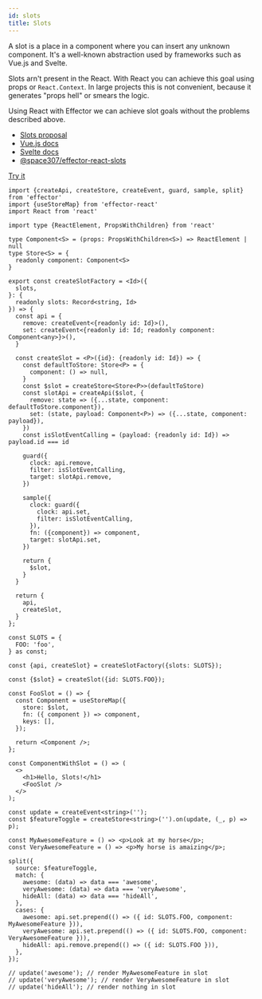 ```yaml
---
id: slots
title: Slots
---
```


A slot is a place in a component where you can insert any unknown component. It's a well-known abstraction used by frameworks
such as Vue.js and Svelte.

Slots arn't present in the React. With React you can achieve this goal using props or `React.Context`.
In large projects this is not convenient, because it generates "props hell" or smears the logic.

Using React with Effector we can achieve slot goals without the problems described above.

- [Slots proposal](https://github.com/WICG/webcomponents/blob/gh-pages/proposals/Slots-Proposal.md)
- [Vue.js docs](https://v3.vuejs.org/guide/component-slots.html)
- [Svelte docs](https://svelte.dev/docs#slot)
- [@space307/effector-react-slots](https://github.com/space307/effector-react-slots)

[Try it](https://codesandbox.io/s/effector-react-slots-example-eppjr?file=/src/App.tsx)

```tsx
import {createApi, createStore, createEvent, guard, sample, split} from 'effector'
import {useStoreMap} from 'effector-react'
import React from 'react'

import type {ReactElement, PropsWithChildren} from 'react'

type Component<S> = (props: PropsWithChildren<S>) => ReactElement | null
type Store<S> = {
  readonly component: Component<S>
}

export const createSlotFactory = <Id>({
  slots,
}: {
  readonly slots: Record<string, Id>
}) => {
  const api = {
    remove: createEvent<{readonly id: Id}>(),
    set: createEvent<{readonly id: Id; readonly component: Component<any>}>(),
  }

  const createSlot = <P>({id}: {readonly id: Id}) => {
    const defaultToStore: Store<P> = {
      component: () => null,
    }
    const $slot = createStore<Store<P>>(defaultToStore)
    const slotApi = createApi($slot, {
      remove: state => ({...state, component: defaultToStore.component}),
      set: (state, payload: Component<P>) => ({...state, component: payload}),
    })
    const isSlotEventCalling = (payload: {readonly id: Id}) => payload.id === id

    guard({
      clock: api.remove,
      filter: isSlotEventCalling,
      target: slotApi.remove,
    })

    sample({
      clock: guard({
        clock: api.set,
        filter: isSlotEventCalling,
      }),
      fn: ({component}) => component,
      target: slotApi.set,
    })

    return {
      $slot,
    }
  }

  return {
    api,
    createSlot,
  }
};

const SLOTS = {
  FOO: 'foo',
} as const;

const {api, createSlot} = createSlotFactory({slots: SLOTS});

const {$slot} = createSlot({id: SLOTS.FOO});

const FooSlot = () => {
  const Component = useStoreMap({
    store: $slot,
    fn: ({ component }) => component,
    keys: [],
  });

  return <Component />;
};

const ComponentWithSlot = () => (
  <>
    <h1>Hello, Slots!</h1>
    <FooSlot />
  </>
);

const update = createEvent<string>('');
const $featureToggle = createStore<string>('').on(update, (_, p) => p);

const MyAwesomeFeature = () => <p>Look at my horse</p>;
const VeryAwesomeFeature = () => <p>My horse is amaizing</p>;

split({
  source: $featureToggle,
  match: {
    awesome: (data) => data === 'awesome',
    veryAwesome: (data) => data === 'veryAwesome',
    hideAll: (data) => data === 'hideAll',
  },
  cases: {
    awesome: api.set.prepend(() => ({ id: SLOTS.FOO, component: MyAwesomeFeature })),
    veryAwesome: api.set.prepend(() => ({ id: SLOTS.FOO, component: VeryAwesomeFeature })),
    hideAll: api.remove.prepend(() => ({ id: SLOTS.FOO })),
  },
});

// update('awesome'); // render MyAwesomeFeature in slot
// update('veryAwesome'); // render VeryAwesomeFeature in slot
// update('hideAll'); // render nothing in slot
```
